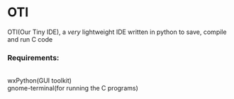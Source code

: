 # OTI
OTI(Our Tiny IDE), a *very* lightweight IDE written in python to save, compile and run C code

<h3>Requirements:</h3><br/>
wxPython(GUI toolkit)<br/>
gnome-terminal(for running the C programs)
